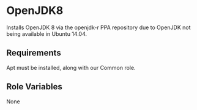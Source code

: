 OpenJDK8
=========

Installs OpenJDK 8 via the openjdk-r PPA repository due to OpenJDK not being available in Ubuntu 14.04.

Requirements
------------

Apt must be installed, along with our Common role.

Role Variables
--------------

None
